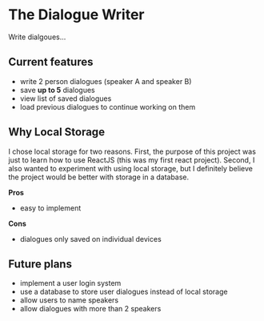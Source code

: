 # The Dialogue Writer

Write dialgoues...

## Current features

- write 2 person dialogues (speaker A and speaker B)
- save **up to 5** dialogues
- view list of saved dialogues
- load previous dialogues to continue working on them

## Why Local Storage

I chose local storage for two reasons. First, the purpose of this project was just to learn how to use ReactJS (this was my first react project).
Second, I also wanted to experiment with using local storage, but I definitely believe the project would be better with storage in a database.

**Pros**
- easy to implement

**Cons**
- dialogues only saved on individual devices

## Future plans
- implement a user login system
- use a database to store user dialogues instead of local storage
- allow users to name speakers
- allow dialogues with more than 2 speakers
